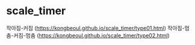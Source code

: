 # scale_timer

작아짐-커짐 (https://kongbeoul.github.io/scale_timer/type01.html)
작아짐-멈춤-커짐-멈춤 (https://kongbeoul.github.io/scale_timer/type02.html)